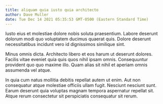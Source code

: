 ```yaml
---
title: aliquam quia iusto quia architecto
author: Dave Muller
date: Tue Dec 14 2021 05:35:53 GMT-0500 (Eastern Standard Time)
---
```

Iusto eius et molestiae dolore nobis soluta praesentium. Labore deserunt dolorum modi quo voluptatem ducimus quaerat quis. Dolore deserunt necessitatibus incidunt vero id dignissimos similique sint.

 Minus omnis dicta. Architecto libero et eos harum ut deserunt dolores. Facilis vitae eveniet quia quis quos nihil ipsam omnis. Consequuntur provident quo quo maxime illo. Quam alias sit nihil et aperiam omnis assumenda vel atque.

 In quia cum natus mollitia debitis repellat autem ut enim. Aut non consequatur atque molestiae officiis ullam fugit. Nesciunt nesciunt sunt. Earum deserunt quia voluptas magnam tempora aspernatur repellat sit. Atque rerum consectetur sit perspiciatis consequatur sit rerum.